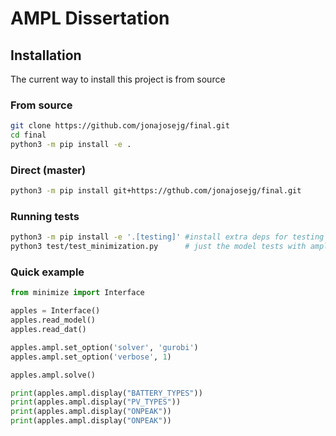 # AMPL Dissertation

## Installation 
The current way to install this project is from source

### From source
```sh
git clone https://github.com/jonajosejg/final.git
cd final
python3 -m pip install -e .
```

### Direct (master)
```sh
python3 -m pip install git+https://gthub.com/jonajosejg/final.git
```

### Running tests
```sh
python3 -m pip install -e '.[testing]' #install extra deps for testing 
python3 test/test_minimization.py      # just the model tests with ampl
```


### Quick example 
```python
from minimize import Interface

apples = Interface()
apples.read_model()
apples.read_dat()

apples.ampl.set_option('solver', 'gurobi')
apples.ampl.set_option('verbose', 1)

apples.ampl.solve()

print(apples.ampl.display("BATTERY_TYPES"))
print(apples.ampl.display("PV_TYPES"))
print(apples.ampl.display("ONPEAK"))
print(apples.ampl.display("ONPEAK"))
```
